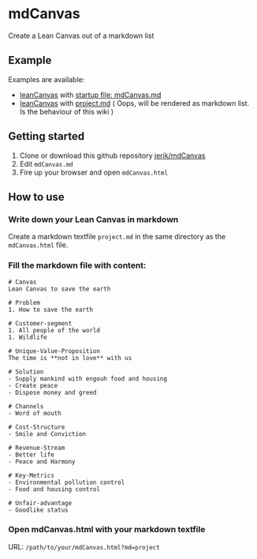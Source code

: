 # mdCanvas
Create a Lean Canvas out of a markdown list 

## Example
Examples are available: 

- [leanCanvas]( mdCanvas.html ) with [startup file: mdCanvas.md]( https://raw.githubusercontent.com/jerik/mdCanvas/master/mdCanvas.md  )
- [leanCanvas]( mdCanvas.html?md=project ) with [project.md]( project.md ) ( Oops, will be rendered as markdown list. Is the behaviour of this wiki )

## Getting started
1. Clone or download this github repository [jerik/mdCanvas]( https://github.com/jerik/mdCanvas )
1. Edit `mdCanvas.md`
1. Fire up your browser and open `mdCanvas.html`

## How to use
### Write down your Lean Canvas in markdown
Create a markdown textfile `project.md` in the same directory as the `mdCanvas.html` file. 

### Fill the markdown file with content: 

	# Canvas
	Lean Canvas to save the earth

	# Problem
	1. How to save the earth

	# Customer-segment
	1. All people of the world
	1. Wildlife

	# Unique-Value-Proposition
	The time is **not in love** with us

	# Solution
	- Supply mankind with engouh food and housing
	- Create peace 
	- Dispose money and greed

	# Channels
	- Word of mouth

	# Cost-Structure
	- Smile and Conviction

	# Revenue-Stream
	- Better life
	- Peace and Harmony

	# Key-Metrics
	- Environmental pollution control
	- Food and housing control

	# Unfair-advantage
	- Goodlike status

### Open mdCanvas.html with your markdown textfile
URL: `/path/to/your/mdCanvas.html?md=project`

